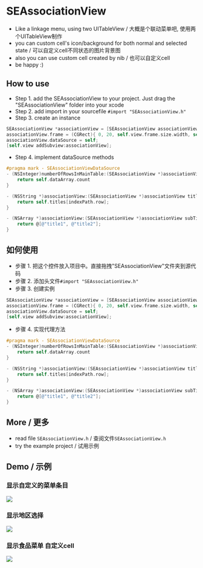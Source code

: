 # SEAssociationView
- Like a linkage menu, using two UITableView / 大概是个联动菜单吧, 使用两个UITableView制作
- you can custom cell's icon/background for both normal and selected state / 可以自定义cell不同状态的图片背景图
- also you can use custom cell created by nib / 也可以自定义cell
- be happy :)

## How to use
- Step 1. add the SEAssociationView to your project. Just drag the "SEAssociationView" folder into your xcode
- Step 2. add import in your sourcefile `#import "SEAssociationView.h"`
- Step 3. create an instance

```objective-c
SEAssociationView *associationView = [SEAssociationView associationView];
associationView.frame = (CGRect){ 0, 20, self.view.frame.size.width, self.view.frame.size.height };
associationView.dataSource = self;
[self.view addSubview:associationView];
```
- Step 4. implement dataSource methods

```objective-c
#pragma mark - SEAssociationViewDataSource
- (NSInteger)numberOfRowsInMainTable:(SEAssociationView *)associationView {
    return self.dataArray.count
}

- (NSString *)associationView:(SEAssociationView *)associationView titleInMainTableAtIndexPath:(NSIndexPath *)indexPath {
    return self.titles[indexPath.row];
}

- (NSArray *)associationView:(SEAssociationView *)associationView subTitlesForRowInMainTableAtIndexPath:(NSIndexPath *)indexPath {
    return @[@"title1", @"title2"];
}
```

## 如何使用
- 步骤 1. 把这个控件放入项目中。直接拖拽"SEAssociationView"文件夹到源代码
- 步骤 2. 添加头文件`#import "SEAssociationView.h"`
- 步骤 3. 创建实例

```objective-c
SEAssociationView *associationView = [SEAssociationView associationView];
associationView.frame = (CGRect){ 0, 20, self.view.frame.size.width, self.view.frame.size.height };
associationView.dataSource = self;
[self.view addSubview:associationView];
```

- 步骤 4. 实现代理方法

```objective-c
#pragma mark - SEAssociationViewDataSource
- (NSInteger)numberOfRowsInMainTable:(SEAssociationView *)associationView {
    return self.dataArray.count
}

- (NSString *)associationView:(SEAssociationView *)associationView titleInMainTableAtIndexPath:(NSIndexPath *)indexPath {
    return self.titles[indexPath.row];
}

- (NSArray *)associationView:(SEAssociationView *)associationView subTitlesForRowInMainTableAtIndexPath:(NSIndexPath *)indexPath {
    return @[@"title1", @"title2"];
}
```

## More / 更多
- read file `SEAssociationView.h` / 查阅文件`SEAssociationView.h`
- try the example project / 试用示例

## Demo / 示例
### 显示自定义的菜单条目
![](http://7xjjcp.com1.z0.glb.clouddn.com/github_menu01.gif)

### 显示地区选择
![](http://7xjjcp.com1.z0.glb.clouddn.com/github_menu02.gif)

### 显示食品菜单 自定义cell
![](http://7xjjcp.com1.z0.glb.clouddn.com/github_menu03.gif)
